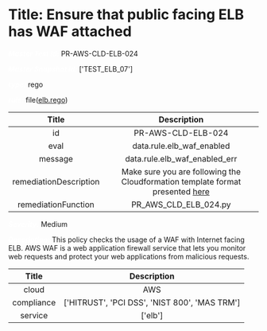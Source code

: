 



# Title: Ensure that public facing ELB has WAF attached


***<font color="white">Master Test Id:</font>*** PR-AWS-CLD-ELB-024

***<font color="white">Master Snapshot Id:</font>*** ['TEST_ELB_07']

***<font color="white">type:</font>*** rego

***<font color="white">rule:</font>*** file([elb.rego])  
  
  
  
  

|Title|Description|
| :---: | :---: |
|id|PR-AWS-CLD-ELB-024|
|eval|data.rule.elb_waf_enabled|
|message|data.rule.elb_waf_enabled_err|
|remediationDescription|Make sure you are following the Cloudformation template format presented <a href='https://boto3.amazonaws.com/v1/documentation/api/latest/reference/services/elbv2.html#ElasticLoadBalancingv2.Client.describe_load_balancer_attributes' target='_blank'>here</a>|
|remediationFunction|PR_AWS_CLD_ELB_024.py|


***<font color="white">Severity:</font>*** Medium

***<font color="white">Description:</font>*** This policy checks the usage of a WAF with Internet facing ELB. AWS WAF is a web application firewall service that lets you monitor web requests and protect your web applications from malicious requests.  
  
  

|Title|Description|
| :---: | :---: |
|cloud|AWS|
|compliance|['HITRUST', 'PCI DSS', 'NIST 800', 'MAS TRM']|
|service|['elb']|



[elb.rego]: https://github.com/prancer-io/prancer-compliance-test/tree/master/aws/cloud/elb.rego
